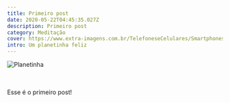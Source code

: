 ```yaml
---
title: Primeiro post
date: 2020-05-22T04:45:35.027Z
description: Primeiro post
category: Meditação
cover: https://www.extra-imagens.com.br/TelefoneseCelulares/Smartphones/Android/55000835/1247213128/smartphone-samsung-galaxy-note-10-lite-preto-128gb-6gb-ram-tela-de-6-7-camera-traseira-tripla-caneta-s-pen-e-leitor-de-digital-na-tela-55000835.jpg
intro: Um planetinha feliz
---
```

![Planetinha](/img/low_poly_planet_by_sicaida1.png "Planetinha")

\
\
Esse é o primeiro post!